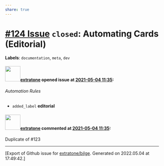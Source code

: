 ```yaml
---
share: true
---
```

# [\#124 Issue](https://github.com/extratone/bilge/issues/124) `closed`: Automating Cards (Editorial)
**Labels**: `documentation`, `meta`, `dev`


#### <img src="https://avatars.githubusercontent.com/u/43663476?u=5047287ff0b8c3ce7f7e5858d204c9b3e57d8e44&v=4" width="50">[extratone](https://github.com/extratone) opened issue at [2021-05-04 11:35](https://github.com/extratone/bilge/issues/124):

###### Automation Rules

<!-- Documentation: https://github.com/philschatz/project-bot -->

- `added_label` **editorial**

#### <img src="https://avatars.githubusercontent.com/u/43663476?u=5047287ff0b8c3ce7f7e5858d204c9b3e57d8e44&v=4" width="50">[extratone](https://github.com/extratone) commented at [2021-05-04 11:35](https://github.com/extratone/bilge/issues/124#issuecomment-831890004):

Duplicate of #123


-------------------------------------------------------------------------------



[Export of Github issue for [extratone/bilge](https://github.com/extratone/bilge). Generated on 2022.05.04 at 17:49:42.]
